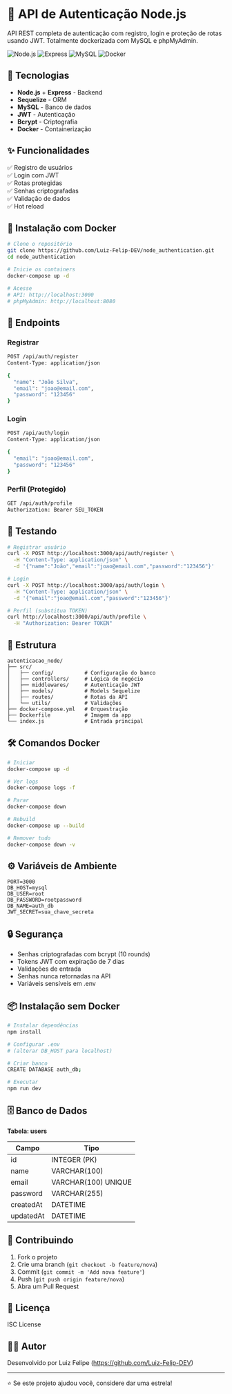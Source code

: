 # 🔐 API de Autenticação Node.js

API REST completa de autenticação com registro, login e proteção de rotas usando JWT. Totalmente dockerizada com MySQL e phpMyAdmin.

![Node.js](https://img.shields.io/badge/Node.js-20-green)
![Express](https://img.shields.io/badge/Express-5.1-blue)
![MySQL](https://img.shields.io/badge/MySQL-8.0-orange)
![Docker](https://img.shields.io/badge/Docker-Enabled-blue)

## 🚀 Tecnologias

- **Node.js** + **Express** - Backend
- **Sequelize** - ORM
- **MySQL** - Banco de dados
- **JWT** - Autenticação
- **Bcrypt** - Criptografia
- **Docker** - Containerização

## ✨ Funcionalidades

✅ Registro de usuários  
✅ Login com JWT  
✅ Rotas protegidas  
✅ Senhas criptografadas  
✅ Validação de dados  
✅ Hot reload  

## 🐳 Instalação com Docker

```bash
# Clone o repositório
git clone https://github.com/Luiz-Felip-DEV/node_authentication.git
cd node_authentication

# Inicie os containers
docker-compose up -d

# Acesse
# API: http://localhost:3000
# phpMyAdmin: http://localhost:8080
```

## 📌 Endpoints

### Registrar
```bash
POST /api/auth/register
Content-Type: application/json

{
  "name": "João Silva",
  "email": "joao@email.com",
  "password": "123456"
}
```

### Login
```bash
POST /api/auth/login
Content-Type: application/json

{
  "email": "joao@email.com",
  "password": "123456"
}
```

### Perfil (Protegido)
```bash
GET /api/auth/profile
Authorization: Bearer SEU_TOKEN
```

## 🧪 Testando

```bash
# Registrar usuário
curl -X POST http://localhost:3000/api/auth/register \
  -H "Content-Type: application/json" \
  -d '{"name":"João","email":"joao@email.com","password":"123456"}'

# Login
curl -X POST http://localhost:3000/api/auth/login \
  -H "Content-Type: application/json" \
  -d '{"email":"joao@email.com","password":"123456"}'

# Perfil (substitua TOKEN)
curl http://localhost:3000/api/auth/profile \
  -H "Authorization: Bearer TOKEN"
```

## 📁 Estrutura

```
autenticacao_node/
├── src/
│   ├── config/          # Configuração do banco
│   ├── controllers/     # Lógica de negócio
│   ├── middlewares/     # Autenticação JWT
│   ├── models/          # Models Sequelize
│   ├── routes/          # Rotas da API
│   └── utils/           # Validações
├── docker-compose.yml   # Orquestração
├── Dockerfile           # Imagem da app
└── index.js             # Entrada principal
```

## 🛠️ Comandos Docker

```bash
# Iniciar
docker-compose up -d

# Ver logs
docker-compose logs -f

# Parar
docker-compose down

# Rebuild
docker-compose up --build

# Remover tudo
docker-compose down -v
```

## ⚙️ Variáveis de Ambiente

```env
PORT=3000
DB_HOST=mysql
DB_USER=root
DB_PASSWORD=rootpassword
DB_NAME=auth_db
JWT_SECRET=sua_chave_secreta
```

## 🔒 Segurança

- Senhas criptografadas com bcrypt (10 rounds)
- Tokens JWT com expiração de 7 dias
- Validações de entrada
- Senhas nunca retornadas na API
- Variáveis sensíveis em .env

## 📦 Instalação sem Docker

```bash
# Instalar dependências
npm install

# Configurar .env
# (alterar DB_HOST para localhost)

# Criar banco
CREATE DATABASE auth_db;

# Executar
npm run dev
```

## 🗄️ Banco de Dados

**Tabela: users**

| Campo      | Tipo         |
|------------|--------------|
| id         | INTEGER (PK) |
| name       | VARCHAR(100) |
| email      | VARCHAR(100) UNIQUE |
| password   | VARCHAR(255) |
| createdAt  | DATETIME     |
| updatedAt  | DATETIME     |

## 🤝 Contribuindo

1. Fork o projeto
2. Crie uma branch (`git checkout -b feature/nova`)
3. Commit (`git commit -m 'Add nova feature'`)
4. Push (`git push origin feature/nova`)
5. Abra um Pull Request

## 📄 Licença

ISC License

## 👨‍💻 Autor

Desenvolvido por Luiz Felipe (https://github.com/Luiz-Felip-DEV)

---

⭐ Se este projeto ajudou você, considere dar uma estrela!
